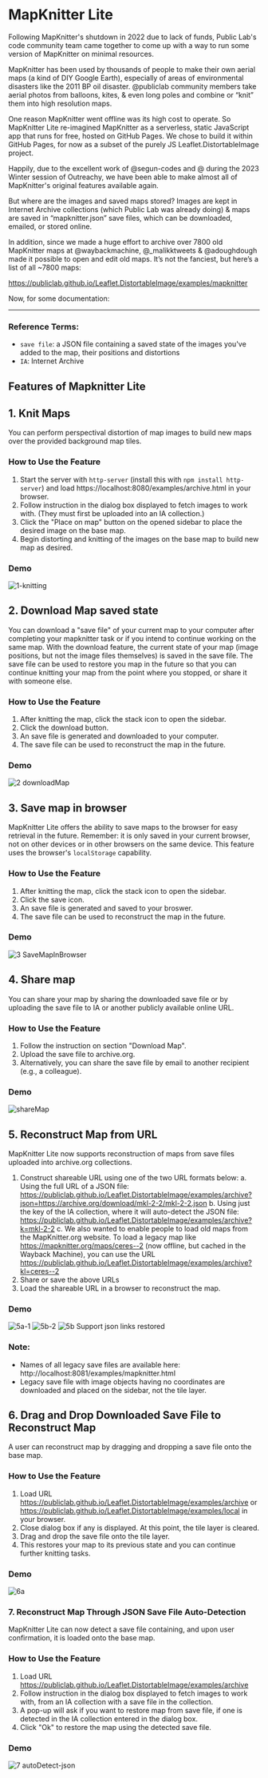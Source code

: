 # MapKnitter Lite

Following MapKnitter's shutdown in 2022 due to lack of funds, Public Lab's code community team came together to come up with a way to run some version of MapKnitter on minimal resources. 

MapKnitter has been used by thousands of people to make their own aerial maps (a kind of DIY Google Earth), especially of areas of environmental disasters like the 2011 BP oil disaster. @publiclab community members take aerial photos from balloons, kites, & even long poles and combine or “knit” them into high resolution maps. 

One reason MapKnitter went offline was its high cost to operate. So MapKnitter Lite re-imagined MapKnitter as a serverless, static JavaScript app that runs for free, hosted on GitHub Pages. We chose to build it within GitHub Pages, for now as a subset of the purely JS Leaflet.DistortableImage project.

Happily, due to the excellent work of @segun-codes and @ during the 2023 Winter session of Outreachy, we have been able to make almost all of MapKnitter's original features available again. 

But where are the images and saved maps stored? Images are kept in Internet Archive collections (which Public Lab was already doing) & maps are saved in “mapknitter.json” save files, which can be downloaded, emailed, or stored online.

In addition, since we made a huge effort to archive over 7800 old MapKnitter maps at @waybackmachine, @_malikktweets & @adoughdough made it possible to open and edit old maps. It’s not the fanciest, but here’s a list of all ~7800 maps:

https://publiclab.github.io/Leaflet.DistortableImage/examples/mapknitter

Now, for some documentation:

****

### Reference Terms: 

* `save file`: a JSON file containing a saved state of the images you've added to the map, their positions and distortions
* `IA`: Internet Archive

## Features of Mapknitter Lite

## 1. Knit Maps 

You can perform perspectival distortion of map images to build new maps over the provided background map tiles.

### How to Use the Feature

1. Start the server with `http-server` (install this with `npm install http-server`) and load https://localhost:8080/examples/archive.html in your browser.
2. Follow instruction in the dialog box displayed to fetch images to work with. (They must first be uploaded into an IA collection.)
3. Click the "Place on map" button on the opened sidebar to place the desired image on the base map.
4. Begin distorting and knitting of the images on the base map to build new map as desired.

### Demo

![1-knitting](https://user-images.githubusercontent.com/1612359/222577171-d72ce619-ae7e-4dac-a27f-dd8bb07fb3db.gif)

## 2. Download Map saved state 

You can download a "save file" of your current map to your computer after completing your mapknitter task or if you intend to continue working on the same map. With the download feature, the current state of your map (image positions, but not the image files themselves) is saved in the save file. The save file can be used to restore you map in the future so that you can continue knitting your map from the point where you stopped, or share it with someone else.

### How to Use the Feature

1.  After knitting the map, click the stack icon to open the sidebar.
2. Click the download button.
3. An save file is generated and downloaded to your computer.
4. The save file can be used to reconstruct the map in the future.

### Demo

![2 downloadMap](https://user-images.githubusercontent.com/1612359/222585816-509b075f-e6dd-4556-b2a7-413231801c14.gif)

## 3. Save map in browser

MapKnitter Lite offers the ability to save maps to the browser for easy retrieval in the future. Remember: it is only saved in your current browser, not on other devices or in other browsers on the same device. This feature uses the browser's `localStorage` capability. 

### How to Use the Feature

1. After knitting the map, click the stack icon to open the sidebar.
2. Click the save icon.
3. An save file is generated and saved to your broswer.
4. The save file can be used to reconstruct the map in the future.

### Demo

![3 SaveMapInBrowser](https://user-images.githubusercontent.com/1612359/222585883-af55aac5-2e7b-4634-8b59-dc8890a49ea3.gif)

## 4. Share map

You can share your map by sharing the downloaded save file or by uploading the save file to IA or another publicly available online URL. 

### How to Use the Feature

1. Follow the instruction on section "Download Map".
2. Upload the save file to archive.org.
3. Alternatively, you can share the save file by email to another recipient (e.g., a colleague).

### Demo

![shareMap](https://user-images.githubusercontent.com/1612359/222586029-55e80585-51fd-471f-8679-4aa65cf9e5d9.gif)

## 5. Reconstruct Map from URL

MapKnitter Lite now supports reconstruction of maps from save files uploaded into archive.org collections.

1. Construct shareable URL using one of the two URL formats below:
    a. Using the full URL of a JSON file: https://publiclab.github.io/Leaflet.DistortableImage/examples/archive?json=https://archive.org/download/mkl-2-2/mkl-2-2.json
    b. Using just the key of the IA collection, where it will auto-detect the JSON file: https://publiclab.github.io/Leaflet.DistortableImage/examples/archive?k=mkl-2-2
    c. We also wanted to enable people to load old maps from the MapKnitter.org website. To load a legacy map like https://mapknitter.org/maps/ceres--2 (now offline, but cached in the Wayback Machine), you can use the URL https://publiclab.github.io/Leaflet.DistortableImage/examples/archive?kl=ceres--2
2. Share or save the above URLs
3. Load the shareable URL in a browser to reconstruct the map.

### Demo

![5a-1](https://user-images.githubusercontent.com/1612359/222574118-8843e8f7-53f7-4e8b-869a-99de8cc4aeab.gif)
![5b-2](https://user-images.githubusercontent.com/1612359/222574511-cfedfe32-f53d-46c2-a39a-bb5147245630.gif)
![5b Support json links restored](https://user-images.githubusercontent.com/1612359/222569683-4605e82c-d809-44bb-a4cb-1a09ca86c556.gif)

### Note:

* Names of all legacy save files are available here: http://localhost:8081/examples/mapknitter.html
* Legacy save file with image objects having no coordinates are downloaded and placed on the sidebar, not the tile layer.

## 6. Drag and Drop Downloaded Save File to Reconstruct Map

A user can reconstruct map by dragging and dropping a save file onto the base map. 

### How to Use the Feature

1. Load URL https://publiclab.github.io/Leaflet.DistortableImage/examples/archive or https://publiclab.github.io/Leaflet.DistortableImage/examples/local in your browser.
2. Close dialog box if any is displayed. At this point, the tile layer is cleared.
3. Drag and drop the save file onto the tile layer.
4. This restores your map to its previous state and you can continue further knitting tasks.

### Demo

![6a](https://user-images.githubusercontent.com/1612359/222570595-b63ca096-e5ea-4512-85a6-360e72ce652e.gif)

### 7. Reconstruct Map Through JSON Save File Auto-Detection

MapKnitter Lite can now detect a save file containing, and upon user confirmation, it is loaded onto the base map.

### How to Use the Feature

1. Load URL https://publiclab.github.io/Leaflet.DistortableImage/examples/archive
2. Follow instruction in the dialog box displayed to fetch images to work with, from an IA collection with a save file in the collection.
3. A pop-up will ask if you want to restore map from save file, if one is detected in the IA collection entered in the dialog box.
4. Click "Ok" to restore the map using the detected save file.

### Demo

![7 autoDetect-json](https://user-images.githubusercontent.com/1612359/222586141-f1b2bfeb-75bb-48a0-a391-1b069d65395a.gif)
